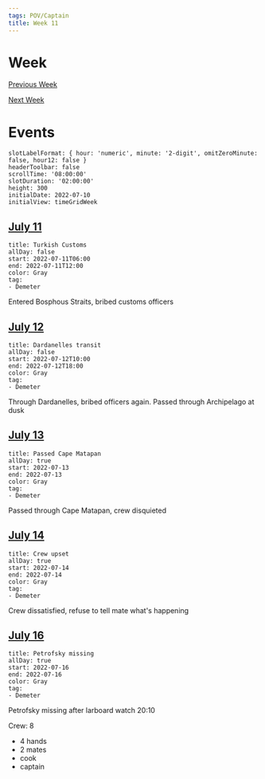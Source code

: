 ```yaml
---
tags: POV/Captain
title: Week 11
---
```


# Week

[Previous Week](2022-W28.md)

[Next Week](2022-W30.md)

# Events

```itinerary
slotLabelFormat: { hour: 'numeric', minute: '2-digit', omitZeroMinute: false, hour12: false }
headerToolbar: false
scrollTime: '08:00:00'
slotDuration: '02:00:00'
height: 300
initialDate: 2022-07-10
initialView: timeGridWeek
```

## [July 11](2022-07-18.md)

```itinerary-event
title: Turkish Customs
allDay: false
start: 2022-07-11T06:00
end: 2022-07-11T12:00
color: Gray
tag:
- Demeter
```

Entered Bosphous Straits, bribed customs officers

## [July 12](2022-07-18.md)

```itinerary-event
title: Dardanelles transit
allDay: false
start: 2022-07-12T10:00
end: 2022-07-12T18:00
color: Gray
tag:
- Demeter
```

Through Dardanelles, bribed officers again. Passed through Archipelago at dusk

## [July 13](2022-07-18.md)

```itinerary-event
title: Passed Cape Matapan
allDay: true
start: 2022-07-13
end: 2022-07-13
color: Gray
tag:
- Demeter
```

Passed through Cape Matapan, crew disquieted

## [July 14](2022-07-18.md)

```itinerary-event
title: Crew upset
allDay: true
start: 2022-07-14
end: 2022-07-14
color: Gray
tag:
- Demeter
```

Crew dissatisfied, refuse to tell mate what's happening

## [July 16](2022-07-18.md)

```itinerary-event
title: Petrofsky missing
allDay: true
start: 2022-07-16
end: 2022-07-16
color: Gray
tag:
- Demeter
```

Petrofsky missing after larboard watch 20:10

Crew: 8

- 4 hands
- 2 mates
- cook
- captain